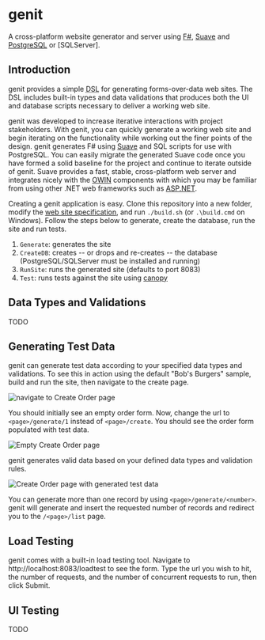 # genit

A cross-platform website generator and server using [F#](http://fsharp.org/), [Suave](https://suave.io/) and [PostgreSQL](http://www.postgresql.org/) or [SQLServer].

## Introduction

genit provides a simple <acronym title="domain specific language">DSL</acronym> for generating forms-over-data web sites.
The DSL includes built-in types and data validations that produces both the UI and database scripts necessary to deliver a working web site.

genit was developed to increase iterative interactions with project stakeholders. With genit, you can quickly generate a working web site and begin iterating on the functionality while working out the finer points of the design. genit generates F# using [Suave](https://suave.io/) and SQL scripts for use with PostgreSQL. You can easily migrate the generated Suave code once you have formed a solid baseline for the project and continue to iterate outside of genit. Suave provides a fast, stable, cross-platform web server and integrates nicely with the [OWIN](http://owin.org/) components with which you may be familiar from using other .NET web frameworks such as [ASP.NET](http://www.asp.net/).

Creating a genit application is easy. Clone this repository into a new folder, modify the [web site specification](src/genit/generator/script.fs), and run `./build.sh` (or `.\build.cmd` on Windows). Follow the steps below to generate, create the database, run the site and run tests.

1. `Generate`: generates the site
1. `CreateDB`: creates -- or drops and re-creates -- the database (PostgreSQL/SQLServer must be installed and running)
1. `RunSite`: runs the generated site (defaults to port 8083)
1. `Test`: runs tests against the site using [canopy](http://lefthandedgoat.github.io/canopy/)

## Data Types and Validations

TODO

## Generating Test Data

genit can generate test data according to your specified data types and validations. To see this in action using the default "Bob's Burgers" sample, build and run the site, then navigate to the create page.

![navigate to Create Order page](https://raw.githubusercontent.com/lefthandedgoat/genit/master/docs/img/nav-to-create-order.png?token=AAsQ6S9w_PS2OEWyi2-Yh4AbETBdB7wjks5XQjhKwA%3D%3D)

You should initially see an empty order form. Now, change the url to `<page>/generate/1` instead of `<page>/create`. You should see the order form populated with test data.

![Empty Create Order page](https://raw.githubusercontent.com/lefthandedgoat/genit/master/docs/img/empty-create-order.png?token=AAsQ6TNlj_o4PhfGTX5hxJN6YYbtk2RDks5XQjgIwA%3D%3D)

genit generates valid data based on your defined data types and validation rules.

![Create Order page with generated test data](https://raw.githubusercontent.com/lefthandedgoat/genit/master/docs/img/generated-create-order.png?token=AAsQ6f9w2LLaZ4woS3mUix4VnKHvG_r0ks5XQjgswA%3D%3D)

You can generate more than one record by using `<page>/generate/<number>`. genit will generate and insert the requested number of records and redirect you to the `/<page>/list` page.

## Load Testing

genit comes with a built-in load testing tool. Navigate to http://localhost:8083/loadtest to see the form. Type the url you wish to hit, the number of requests, and the number of concurrent requests to run, then click Submit.

## UI Testing

TODO
